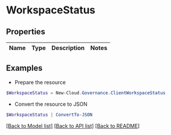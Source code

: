 # WorkspaceStatus
## Properties

Name | Type | Description | Notes
------------ | ------------- | ------------- | -------------

## Examples

- Prepare the resource
```powershell
$WorkspaceStatus = New-Cloud.Governance.ClientWorkspaceStatus 
```

- Convert the resource to JSON
```powershell
$WorkspaceStatus | ConvertTo-JSON
```

[[Back to Model list]](../README.md#documentation-for-models) [[Back to API list]](../README.md#documentation-for-api-endpoints) [[Back to README]](../README.md)

